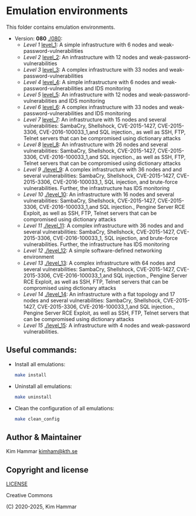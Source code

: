 # Emulation environments

This folder contains emulation environments.

- Version: **080** [./080](080):
  - *Level 1* [level_1](080/level_1): A simple infrastructure with 6 nodes and weak-password-vulnerabilities
  - *Level 2* [level_2](080/level_2): An infrastructure with 12 nodes and weak-password-vulnerabilities
  - *Level 3* [level_3](080/level_3): A complex infrastructure with 33 nodes and weak-password-vulnerabilities
  - *Level 4* [level_4](080/level_4): A simple infrastructure with 6 nodes and weak-password-vulnerabilities and IDS monitoring
  - *Level 5* [level_5](080/level_5): An infrastructure with 12 nodes and weak-password-vulnerabilities and IDS monitoring
  - *Level 6* [level_6](080/level_6): A complex infrastructure with 33 nodes and weak-password-vulnerabilities and IDS monitoring
  - *Level 7* [level_7](080/level_7): An infrastructure with 15 nodes and several vulnerabilities: SambaCry, Shellshock, CVE-2015-1427, CVE-2015-3306, CVE-2016-100033_1,and SQL injection., as well as SSH, FTP, Telnet servers that can be compromised using dictionary attacks
  - *Level 8* [level_8](080/level_8): An infrastructure with 26 nodes and several vulnerabilities: SambaCry, Shellshock, CVE-2015-1427, CVE-2015-3306, CVE-2016-100033_1,and SQL injection., as well as SSH, FTP, Telnet servers that can be compromised using dictionary attacks
  - *Level 9* [./level_9](080/level_9): A complex infrastructure with 36 nodes and and several vulnerabilities: SambaCry, Shellshock, CVE-2015-1427, CVE-2015-3306, CVE-2016-100033_1, SQL injection, and brute-force vulnerabilities. Further, the infrastructure has IDS monitoring
  - *Level 10* [./level_10](080/level_10): An infrastructure with 16 nodes and several vulnerabilities: SambaCry, Shellshock, CVE-2015-1427, CVE-2015-3306, CVE-2016-100033_1,and SQL injection., Pengine Server RCE Exploit, as well as SSH, FTP, Telnet servers that can be compromised using dictionary attacks
  - *Level 11* [./level_11](080/level_11): A complex infrastructure with 36 nodes and and several vulnerabilities: SambaCry, Shellshock, CVE-2015-1427, CVE-2015-3306, CVE-2016-100033_1, SQL injection, and brute-force vulnerabilities. Further, the infrastructure has IDS monitoring
  - *Level 12* [./level_12](080/level_12): A simple software-defined networking environment
  - *Level 13* [./level_13](080/level_13): A complex infrastructure with 64 nodes and several vulnerabilities: SambaCry, Shellshock, CVE-2015-1427, CVE-2015-3306, CVE-2016-100033_1,and SQL injection., Pengine Server RCE Exploit, as well as SSH, FTP, Telnet servers that can be compromised using dictionary attacks
  - *Level 14* [./level_14](080/level_14): An infrastructure with a flat topology and 17 nodes and several vulnerabilities: SambaCry, Shellshock, CVE-2015-1427, CVE-2015-3306, CVE-2016-100033_1,and SQL injection., Pengine Server RCE Exploit, as well as SSH, FTP, Telnet servers that can be compromised using dictionary attacks
  - *Level 15* [./level_15](080/level_15): A infrastructure with 4 nodes and weak-password vulnerabilities.

## Useful commands:

- Install all emulations:
  ```bash
  make install
   ```

- Uninstall all emulations:
  ```bash
  make uninstall
   ```

- Clean the configuration of all emulations:
  ```bash
  make clean_config
   ```

## Author & Maintainer

Kim Hammar <kimham@kth.se>

## Copyright and license

[LICENSE](../LICENSE.md)

Creative Commons

(C) 2020-2025, Kim Hammar